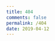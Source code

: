 ```yaml
---
title: 404
comments: false
permalink: /404
date: 2019-04-12
---
```

<script src="http://qzonestyle.gtimg.cn/qzone/hybrid/app/404/search_children.js"
        charset="utf-8" homePageUrl="/" homePageName="Back to home">
</script>
